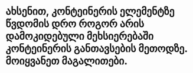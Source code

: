 # ახსენით, კონტეინერის ელემენტზე წვდომის დრო როგორ არის დამოკიდებული მეხსიერებაში კონტეინერის განთავსების მეთოდზე. მოიყვანეთ მაგალითები.


